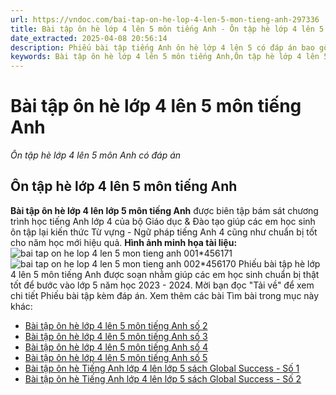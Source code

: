 ```yaml
---
url: https://vndoc.com/bai-tap-on-he-lop-4-len-5-mon-tieng-anh-297336
title: Bài tập ôn hè lớp 4 lên 5 môn tiếng Anh - Ôn tập hè lớp 4 lên 5 môn Anh có đáp án - VnDoc.com
date_extracted: 2025-04-08 20:56:14
description: Phiếu bài tập tiếng Anh ôn hè lớp 4 lên 5 có đáp án bao gồm nhiều dạng bài tập tiếng Anh lớp 4 khác nhau giúp các em củng cố kiến thức trọng tâm lớp 4 hiệu quả.
keywords: Bài tập ôn hè lớp 4 lên 5 môn tiếng Anh,Ôn tập hè lớp 4 lên 5 môn Anh,Ôn tập hè lớp 4 lên 5 môn tiếng Anh,ôn hè lớp 4 lên 5 môn tiếng anh,đề ôn tập hè lớp 4 lên 5 môn tiếng anh,tiếng anh ôn hè lớp 4 lên 5,Tiếng Anh lớp 4 lên lớp 5,bài tập hè lớp 4 lên 5 môn tiếng anh,bài ôn tập hè lớp 4 lên 5 môn tiếng Anh,ôn tập tiếng anh lớp 4 lên 5,bài tập tiếng anh ôn hè lớp 4 lên 5,bài tập ôn hè lớp 4 lên 5,ôn tập hè lớp 4 lên 5,ôn hè lớp 4 lên 5,đề ôn tập hè lớp 4 lên 5
---
```


# Bài tập ôn hè lớp 4 lên 5 môn tiếng Anh
 _Ôn tập hè lớp 4 lên 5 môn Anh có đáp án_
## Ôn tập hè lớp 4 lên 5 môn tiếng Anh
**Bài tập ôn hè lớp 4 lên lớp 5 môn tiếng Anh** được biên tập bám sát chương trình học tiếng Anh lớp 4 của bộ Giáo dục & Đào tạo giúp các em học sinh ôn tập lại kiến thức Từ vựng - Ngữ pháp tiếng Anh 4 cũng như chuẩn bị tốt cho năm học mới hiệu quả.
**Hình ảnh minh họa tài liệu:**
![bai tap on he lop 4 len 5 mon tieng anh 001*456171](https://i.vdoc.vn/data/image/2023/05/20/bai-tap-on-he-lop-4-len-5-mon-tieng-anh-001.png)![bai tap on he lop 4 len 5 mon tieng anh 002*456170](https://i.vdoc.vn/data/image/2023/05/20/bai-tap-on-he-lop-4-len-5-mon-tieng-anh-002.png)
Phiếu bài tập hè lớp 4 lên 5 môn tiếng Anh được soạn nhằm giúp các em học sinh chuẩn bị thật tốt để bước vào lớp 5 năm học 2023 - 2024.
Mời bạn đọc "Tải về" để xem chi tiết Phiếu bài tập kèm đáp án.
Xem thêm các bài Tìm bài trong mục này khác:
  * [Bài tập ôn hè lớp 4 lên 5 môn tiếng Anh số 2](</bai-tap-on-he-lop-4-len-5-mon-tieng-anh-so-2-297601>)
  * [Bài tập ôn hè lớp 4 lên 5 môn tiếng Anh số 3](</de-on-tap-he-mon-tieng-anh-lop-4-len-lop-5-so-3-173744>)
  * [Bài tập ôn hè lớp 4 lên 5 môn tiếng Anh số 4](</de-on-tap-he-mon-tieng-anh-lop-4-len-lop-5-so-4-174094>)
  * [Bài tập ôn hè lớp 4 lên 5 môn tiếng Anh số 5](</de-on-tap-he-mon-tieng-anh-lop-4-len-lop-5-so-5-174580>)
  * [Bài tập ôn hè Tiếng Anh lớp 4 lên lớp 5 sách Global Success - Số 1](</bai-tap-on-he-tieng-anh-lop-4-len-lop-5-sach-global-success-319012>)
  * [Bài tập ôn hè Tiếng Anh lớp 4 lên lớp 5 sách Global Success - Số 2](</bai-tap-on-he-tieng-anh-lop-4-len-lop-5-sach-global-success-so-2-320470>)

